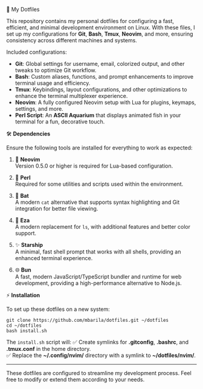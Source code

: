🚀 My Dotfiles

This repository contains my personal dotfiles for configuring a fast, efficient, and minimal development environment on Linux. With these files, I set up my configurations for **Git**, **Bash**, **Tmux**, **Neovim**, and more, ensuring consistency across different machines and systems.

Included configurations:
- **Git**: Global settings for username, email, colorized output, and other tweaks to optimize Git workflow.
- **Bash**: Custom aliases, functions, and prompt enhancements to improve terminal usage and efficiency.
- **Tmux**: Keybindings, layout configurations, and other optimizations to enhance the terminal multiplexer experience.
- **Neovim**: A fully configured Neovim setup with Lua for plugins, keymaps, settings, and more.
- **Perl Script**: An **ASCII Aquarium** that displays animated fish in your terminal for a fun, decorative touch.

🛠 **Dependencies**

Ensure the following tools are installed for everything to work as expected:

1. 🚀 **Neovim**  
   Version 0.5.0 or higher is required for Lua-based configuration.

2. 🐚 **Perl**  
   Required for some utilities and scripts used within the environment.

3. 🦇 **Bat**  
   A modern `cat` alternative that supports syntax highlighting and Git integration for better file viewing.

4. 📂 **Eza**  
   A modern replacement for `ls`, with additional features and better color support.

5. ✨ **Starship**  
   A minimal, fast shell prompt that works with all shells, providing an enhanced terminal experience.

6. 🌐 **Bun**  
   A fast, modern JavaScript/TypeScript bundler and runtime for web development, providing a high-performance alternative to Node.js.

⚡ **Installation**

To set up these dotfiles on a new system:

    git clone https://github.com/mbarila/dotfiles.git ~/dotfiles
    cd ~/dotfiles
    bash install.sh

The `install.sh` script will:
    ✅ Create symlinks for **.gitconfig**, **.bashrc**, and **.tmux.conf** in the home directory.  
    ✅ Replace the **~/.config/nvim/** directory with a symlink to **~/dotfiles/nvim/**.

---

These dotfiles are configured to streamline my development process. Feel free to modify or extend them according to your needs.
